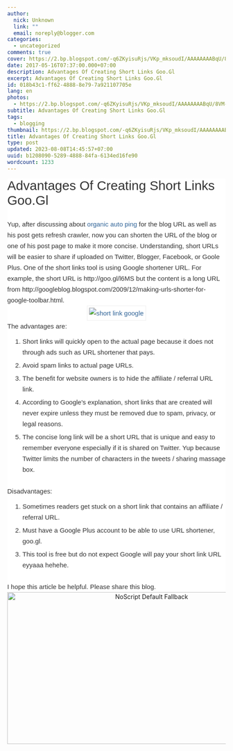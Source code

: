 ```yaml
---
author:
  nick: Unknown
  link: ""
  email: noreply@blogger.com
categories:
  - uncategorized
comments: true
cover: https://2.bp.blogspot.com/-q6ZKyisuRjs/VKp_mksoudI/AAAAAAAABqU/8VM-NTbbi64/s1600/short%2Blink%2Bgoogle.png
date: 2017-05-16T07:37:00.000+07:00
description: Advantages Of Creating Short Links Goo.Gl
excerpt: Advantages Of Creating Short Links Goo.Gl
id: 018b43c1-ff62-4888-8e79-7a921107705e
lang: en
photos:
  - https://2.bp.blogspot.com/-q6ZKyisuRjs/VKp_mksoudI/AAAAAAAABqU/8VM-NTbbi64/s1600/short%2Blink%2Bgoogle.png
subtitle: Advantages Of Creating Short Links Goo.Gl
tags:
  - blogging
thumbnail: https://2.bp.blogspot.com/-q6ZKyisuRjs/VKp_mksoudI/AAAAAAAABqU/8VM-NTbbi64/s1600/short%2Blink%2Bgoogle.png
title: Advantages Of Creating Short Links Goo.Gl
type: post
updated: 2023-08-08T14:45:57+07:00
uuid: b1208090-5289-4888-84fa-6134ed16fe90
wordcount: 1233
---
```


<h2 style="background-color: white; color: #333333; font-family: Arial, San-Serif; font-size: 30px; font-weight: normal; margin: 0px; padding: 0px; text-transform: capitalize;"><span class="notranslate" style="margin: 0px; padding: 0px;">Advantages Of Creating Short Links Goo.Gl</span></h2><div class="post-body entry-content" id="post-body-7828878273995026888" itemprop="articleBody" style="background-color: white; color: #333333; font-family: Arial, San-Serif; font-size: 15px; line-height: 25px; margin: 0px; padding: 0px; word-wrap: break-word;"><span class="notranslate" style="margin: 0px; padding: 0px;"><br></span></div><div class="post-body entry-content" id="post-body-7828878273995026888" itemprop="articleBody" style="background-color: white; color: #333333; font-family: Arial, San-Serif; font-size: 15px; line-height: 25px; margin: 0px; padding: 0px; word-wrap: break-word;"><span class="notranslate" style="margin: 0px; padding: 0px;">Yup, after discussing about&nbsp;<a href="http://www.webmanajemen.com/search/?q=organic%20auto%20ping" style="color: #336699; margin: 0px; outline: none; padding: 0px; text-decoration: none;" rel="noopener noreferer nofollow">organic auto ping</a>&nbsp;for the blog URL as well as his post gets refresh crawler, now you can shorten the URL of the blog or one of his post page to make it more concise.</span>&nbsp;<span class="notranslate" style="margin: 0px; padding: 0px;">Understanding, short URLs will be easier to share if uploaded on Twitter, Blogger, Facebook, or Goole Plus.</span>&nbsp;<span class="notranslate" style="margin: 0px; padding: 0px;">One of the short links tool is using Google shortener URL.</span>&nbsp;<span class="notranslate" style="margin: 0px; padding: 0px;">For example, the short URL is http://goo.gl/l6MS but the content is a long URL from http://googleblog.blogspot.com/2009/12/making-urls-shorter-for-google-toolbar.html.</span><br><div class="separator" style="clear: both; margin: 0px; padding: 0px; text-align: center;"><a href="http://2.bp.blogspot.com/-q6ZKyisuRjs/VKp_mksoudI/AAAAAAAABqU/8VM-NTbbi64/s1600/short%2Blink%2Bgoogle.png" style="color: #336699; margin: 0px 1em; outline: none; padding: 0px; text-decoration: none;" rel="noopener noreferer nofollow"><img alt="short link google" src="https://2.bp.blogspot.com/-q6ZKyisuRjs/VKp_mksoudI/AAAAAAAABqU/8VM-NTbbi64/s1600/short%2Blink%2Bgoogle.png" style="border: 1px solid rgb(238, 238, 238); margin: 0px; max-width: 100%; padding: 4px;" title=""></a></div><span class="notranslate" style="margin: 0px; padding: 0px;">The advantages are:</span><br><ol style="margin: 0px 0px 0px 35px; padding: 10px 0px 20px;"><li style="list-style-type: decimal; margin: 0px; padding: 0px 0px 5px;"><span class="notranslate" style="margin: 0px; padding: 0px;">Short links will quickly open to the actual page because it does not through ads such as URL shortener that pays.</span></li><li style="list-style-type: decimal; margin: 0px; padding: 0px 0px 5px;"><span class="notranslate" style="margin: 0px; padding: 0px;">Avoid spam links to actual page URLs.</span></li><li style="list-style-type: decimal; margin: 0px; padding: 0px 0px 5px;"><span class="notranslate" style="margin: 0px; padding: 0px;">The benefit for website owners is to hide the affiliate / referral URL link.</span></li><li style="list-style-type: decimal; margin: 0px; padding: 0px 0px 5px;"><span class="notranslate" style="margin: 0px; padding: 0px;">According to Google's explanation, short links that are created will never expire unless they must be removed due to spam, privacy, or legal reasons.</span></li><li style="list-style-type: decimal; margin: 0px; padding: 0px 0px 5px;"><span class="notranslate" style="margin: 0px; padding: 0px;">The concise long link will be a short URL that is unique and easy to remember everyone especially if it is shared on Twitter.</span>&nbsp;<span class="notranslate" style="margin: 0px; padding: 0px;">Yup because Twitter limits the number of characters in the tweets / sharing massage box.</span></li></ol><span class="notranslate" style="margin: 0px; padding: 0px;">Disadvantages:</span><br><ol style="margin: 0px 0px 0px 35px; padding: 10px 0px 20px;"><li style="list-style-type: decimal; margin: 0px; padding: 0px 0px 5px;"><span class="notranslate" style="margin: 0px; padding: 0px;">Sometimes readers get stuck on a short link that contains an affiliate / referral URL.</span></li><li style="list-style-type: decimal; margin: 0px; padding: 0px 0px 5px;"><span class="notranslate" style="margin: 0px; padding: 0px;">Must have a Google Plus account to be able to use URL shortener, goo.gl.</span></li><li style="list-style-type: decimal; margin: 0px; padding: 0px 0px 5px;"><span class="notranslate" style="margin: 0px; padding: 0px;">This tool is free but do not expect Google will pay your short link URL eyyaaa hehehe.</span></li></ol><span class="notranslate" style="margin: 0px; padding: 0px;">I hope this article be helpful. Please share this blog.</span></div><style amp-custom="">.thumb-post{text-align:center;margin:0;padding:0;width:100%} .thumb-post amp-img{width:100%;max-width:100%;height:auto;min-height:450px;max-height:600px;margin:0} </style> <div class="thumb-post"><noscript><img src="https://scontent.fsub2-1.fna.fbcdn.net/v/t1.0-9/fr/cp0/e15/q65/17796846_1773189839677671_6977008867135609966_n.png.jpg?efg=eyJpIjoidCJ9&amp;oh=292c21d1c58e8e185a8d6c63dec60c5a&amp;oe=5957C4B8" width="650" height="350" alt="NoScript Default Fallback" title="default fallback"></noscript></div>